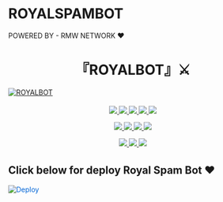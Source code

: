 # ROYALSPAMBOT
POWERED BY - RMW NETWORK ❤️

<h1 align="center">
<b> 『ROYALBOT』⚔️ </b>
</h1>

[![ROYALBOT](https://te.legra.ph/file/a4b60194f41fb27d1f563.jpg)](https://t.me/LK_UNIVERSE_xD)

<h6 align="center">
<p align="center">
<a href="https://github.com/ROYALBOY871/ROYALSPAMBOT" alt="GitHub closed issues"> <img src="https://img.shields.io/github/issues-closed-raw/ROYALBOY871/ROYALSPAMBOT?style=flat&logo=github&color=success" /> </a>
<a href="https://github.com/ROYALBOY871/ROYALSPAMBOT/graphs/contributors" alt="GitHub contributors"> <img src="https://img.shields.io/github/contributors/ROYALBOY871/ROYALSPAMBOT?style=flat&logo=github" /> </a>
<a href="https://github.com/ROYALBOY871/ROYALSPAMBOT/network/members" alt="GitHub forks"> <img src="https://img.shields.io/github/forks/ROYALBOY871/ROYALSPAMBOT?label=Forks&logo=github" /> </a>
<a href="https://github.com/ROYALBOY871/ROYALSPAMBOT" alt="GitHub closed pull requests"> <img src="https://img.shields.io/github/issues-pr-closed-raw/ROYALBOY871/ROYALSPAMBOT?color=success" /> </a>
<a href="https://github.com/ROYALBOY871/ROYALSPAMBOT" alt="GitHub issues"> <img src="https://img.shields.io/github/issues-raw/ROYALBOY871/ROYALSPAMBOT?style=flat&logo=github&color=yellow" /> </a>
</p>
<p align="center">
<a href="https://www.python.org/" alt="made-with-python"> <img src="https://img.shields.io/badge/Made%20with-Python-1f425f.svg?style=flat&logo=python&color=blue" /> </a>
<a href="https://github.com/ROYALBOY871/ROYALSPAMBOT" alt="Docker!"> <img src="https://aleen42.github.io/badges/src/docker.svg" /> </a>
<a href="https://github.com/ROYALBOY871/ROYALSPAMBOT" alt="GitHub repo size"> <img src="https://img.shields.io/github/repo-size/LEGEND-OS/LEGENDBOT" /> </a>
<a href="https://github.com/ROYALBOY871/ROYALSPAMBOT/blob/master/LICENSE" alt="GPLv3 license"> <img src="https://img.shields.io/badge/License-GPLv3-blue.svg" /> </a>
</p>
<p align="center">
<a href="https://t.me/LK_UNIVERSE_xD" alt="Telegram!"> <img src="https://aleen42.github.io/badges/src/telegram.svg" /> </a>
<a href="https://github.com/LEGEND-OS/LEGENDBOT/graphs/commit-activity" alt="Maintenance"> <img src="https://img.shields.io/badge/Maintained%3F-yes-green.svg" /> </a>
<a href="https://makeapullrequest.com" alt="PRs Welcome"> <img src="https://img.shields.io/badge/PRs-welcome-brightgreen.svg?style=flat-square" /> </a>
</p>


## Click below for deploy Royal Spam Bot ❤️

<a href="https://heroku.com/deploy/" rel="nofollow" style="background-color: initial; box-sizing: border-box; color: #0366d6; text-decoration-line: none;"><img alt="Deploy" data-canonical-src="https://www.herokucdn.com/deploy/button.svg" src="https://camo.githubusercontent.com/83b0e95b38892b49184e07ad572c94c8038323fb/68747470733a2f2f7777772e6865726f6b7563646e2e636f6d2f6465706c6f792f627574746f6e2e737667" style="border-style: none; box-sizing: initial; max-width: 100%;" /></a></div>
</a>
